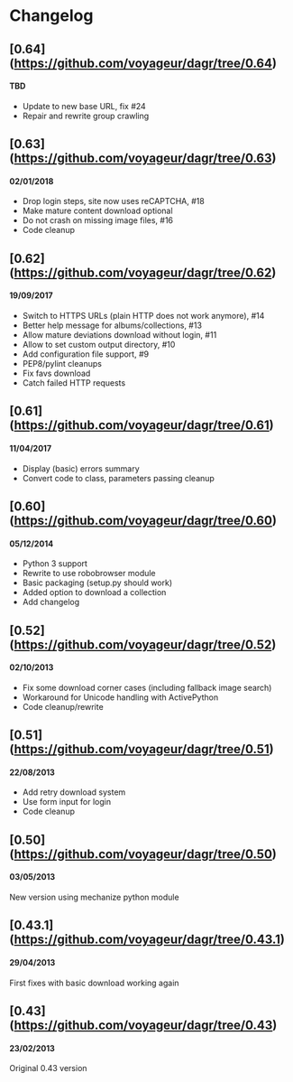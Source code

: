 # Changelog

## [0.64] (https://github.com/voyageur/dagr/tree/0.64)
#### TBD
- Update to new base URL, fix #24
- Repair and rewrite group crawling

## [0.63] (https://github.com/voyageur/dagr/tree/0.63)
#### 02/01/2018
- Drop login steps, site now uses reCAPTCHA, #18
- Make mature content download optional
- Do not crash on missing image files, #16
- Code cleanup

## [0.62] (https://github.com/voyageur/dagr/tree/0.62)
#### 19/09/2017
- Switch to HTTPS URLs (plain HTTP does not work anymore), #14
- Better help message for albums/collections, #13
- Allow mature deviations download without login, #11
- Allow to set custom output directory, #10
- Add configuration file support, #9
- PEP8/pylint cleanups
- Fix favs download
- Catch failed HTTP requests

## [0.61] (https://github.com/voyageur/dagr/tree/0.61)
#### 11/04/2017
- Display (basic) errors summary
- Convert code to class, parameters passing cleanup

## [0.60] (https://github.com/voyageur/dagr/tree/0.60)
#### 05/12/2014
- Python 3 support
- Rewrite to use robobrowser module
- Basic packaging (setup.py should work)
- Added option to download a collection
- Add changelog

## [0.52] (https://github.com/voyageur/dagr/tree/0.52)
#### 02/10/2013
- Fix some download corner cases (including fallback image search)
- Workaround for Unicode handling with ActivePython
- Code cleanup/rewrite

## [0.51] (https://github.com/voyageur/dagr/tree/0.51)
#### 22/08/2013
- Add retry download system
- Use form input for login
- Code cleanup

## [0.50] (https://github.com/voyageur/dagr/tree/0.50)
#### 03/05/2013
New version using mechanize python module

## [0.43.1] (https://github.com/voyageur/dagr/tree/0.43.1)
#### 29/04/2013
First fixes with basic download working again

## [0.43] (https://github.com/voyageur/dagr/tree/0.43)
#### 23/02/2013
Original 0.43 version
